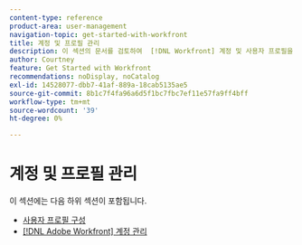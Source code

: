 ```yaml
---
content-type: reference
product-area: user-management
navigation-topic: get-started-with-workfront
title: 계정 및 프로필 관리
description: 이 섹션의 문서를 검토하여  [!DNL Workfront] 계정 및 사용자 프로필을 관리하는 방법을 알아보십시오.
author: Courtney
feature: Get Started with Workfront
recommendations: noDisplay, noCatalog
exl-id: 14528077-dbb7-41af-889a-18cab5135ae5
source-git-commit: 8b1c7f4fa96a6d5f1bc7fbc7ef11e57fa9ff4bff
workflow-type: tm+mt
source-wordcount: '39'
ht-degree: 0%

---
```


# 계정 및 프로필 관리

이 섹션에는 다음 하위 섹션이 포함됩니다.

* [사용자 프로필 구성](../../workfront-basics/manage-your-account-and-profile/configuring-your-user-profile/configure-user-profile.md)
* [ [!DNL Adobe Workfront] 계정 관리](../../workfront-basics/manage-your-account-and-profile/managing-your-workfront-account/manage-workfront-account.md)
